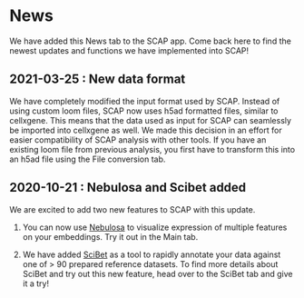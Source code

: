 # **News**

We have added this News tab to the SCAP app. Come back here to find the newest updates and functions we have implemented into SCAP!

## **2021-03-25 : New data format**

We have completely modified the input format used by SCAP. Instead of using custom loom files, SCAP now uses h5ad formatted files, similar to cellxgene. This means that the data used as input for SCAP can seamlessly be imported into cellxgene as well. We made this decision in an effort for easier compatibility of SCAP analysis with other tools. If you have an existing loom file from previous analysis, you first have to transform this into an h5ad file using the File conversion tab.


## **2020-10-21 : Nebulosa and Scibet added**

We are excited to add two new features to SCAP with this update. 

1) You can now use [Nebulosa](https://bioconductor.org/packages/devel/bioc/vignettes/Nebulosa/inst/doc/introduction.html#:~:text=Nebulosa%20is%20an%20R%20package,convolution%E2%80%9D%20of%20the%20cell%20features) to visualize expression of multiple features on your embeddings. Try it out in the Main tab.

2) We have added [SciBet](http://scibet.cancer-pku.cn/document.html) as a tool to rapidly annotate your data against one of > 90 prepared reference datasets. To find more details about SciBet and try out this new feature, head over to the SciBet tab and give it a try!